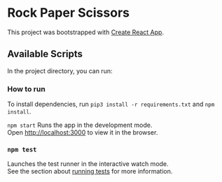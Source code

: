 # Rock Paper Scissors

This project was bootstrapped with [Create React App](https://github.com/facebook/create-react-app).

## Available Scripts

In the project directory, you can run:

### How to run

To install dependencies, run `pip3 install -r requirements.txt` and `npm install`.

`npm start` Runs the app in the development mode.\
Open [http://localhost:3000](http://localhost:3000) to view it in the browser.

### `npm test`

Launches the test runner in the interactive watch mode.\
See the section about [running tests](https://facebook.github.io/create-react-app/docs/running-tests) for more information.
